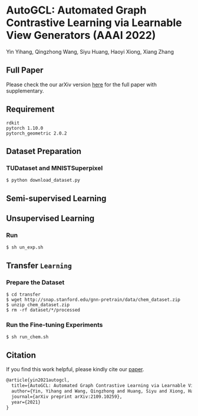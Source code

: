 # AutoGCL: Automated Graph Contrastive Learning via Learnable View Generators (AAAI 2022)

Yin Yihang, Qingzhong Wang, Siyu Huang, Haoyi Xiong, Xiang Zhang

## Full Paper

Please check the our arXiv version [here](https://arxiv.org/abs/2109.10259) for the full paper with supplementary.

## Requirement

```shell
rdkit
pytorch 1.10.0
pytorch_geometric 2.0.2
```

## Dataset Preparation

### TUDataset and MNISTSuperpixel

```shell
$ python download_dataset.py
```

## Semi-supervised Learning

## Unsupervised Learning

### Run

```shell
$ sh un_exp.sh
```

## Transfer `Learning`

### Prepare the Dataset

```shell
$ cd transfer
$ wget http://snap.stanford.edu/gnn-pretrain/data/chem_dataset.zip
$ unzip chem_dataset.zip
$ rm -rf dataset/*/processed
```

### Run the Fine-tuning Experiments

```shell
$ sh run_chem.sh
```

## Citation

If you find this work helpful, please kindly cite our [paper](https://arxiv.org/abs/2109.10259).

```latex
@article{yin2021autogcl,
  title={AutoGCL: Automated Graph Contrastive Learning via Learnable View Generators},
  author={Yin, Yihang and Wang, Qingzhong and Huang, Siyu and Xiong, Haoyi and Zhang, Xiang},
  journal={arXiv preprint arXiv:2109.10259},
  year={2021}
}
```
